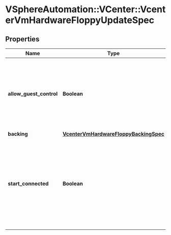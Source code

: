 # VSphereAutomation::VCenter::VcenterVmHardwareFloppyUpdateSpec

## Properties
Name | Type | Description | Notes
------------ | ------------- | ------------- | -------------
**allow_guest_control** | **Boolean** | Flag indicating whether the guest can connect and disconnect the device. If unset, the value is unchanged. | [optional] 
**backing** | [**VcenterVmHardwareFloppyBackingSpec**](VcenterVmHardwareFloppyBackingSpec.md) |  | [optional] 
**start_connected** | **Boolean** | Flag indicating whether the virtual device should be connected whenever the virtual machine is powered on. If unset, the value is unchanged. | [optional] 


